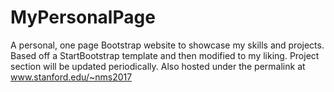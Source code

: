 MyPersonalPage
==============
A personal, one page Bootstrap website to showcase my skills and projects.
Based off a StartBootstrap template and then modified to my liking. 
Project section will be updated periodically. Also hosted under the permalink at www.stanford.edu/~nms2017
